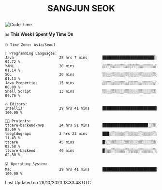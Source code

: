 <h1>
 <p align="center">
   SANGJUN SEOK
 </p>
</h1>

<!--START_SECTION:waka-->
![Code Time](http://img.shields.io/badge/Code%20Time-2%2C943%20hrs%2046%20mins-blue)

📊 **This Week I Spent My Time On** 

```text
🕑︎ Time Zone: Asia/Seoul

💬 Programming Languages: 
Java                     28 hrs 7 mins       ████████████████████████░   94.72 % 
YAML                     20 mins             ░░░░░░░░░░░░░░░░░░░░░░░░░   01.14 % 
SQL                      20 mins             ░░░░░░░░░░░░░░░░░░░░░░░░░   01.13 % 
Java Properties          15 mins             ░░░░░░░░░░░░░░░░░░░░░░░░░   00.89 % 
Shell Script             13 mins             ░░░░░░░░░░░░░░░░░░░░░░░░░   00.76 % 

🔥 Editors: 
IntelliJ                 29 hrs 41 mins      █████████████████████████   100.00 % 

🐱‍💻 Projects: 
ttcare-backend-mvp       24 hrs 51 mins      █████████████████████░░░░   83.69 % 
tdogtdog-api             3 hrs 23 mins       ███░░░░░░░░░░░░░░░░░░░░░░   11.43 % 
ttcare                   45 mins             █░░░░░░░░░░░░░░░░░░░░░░░░   02.58 % 
ttcare-backend           40 mins             █░░░░░░░░░░░░░░░░░░░░░░░░   02.30 % 

💻 Operating System: 
Mac                      29 hrs 41 mins      █████████████████████████   100.00 % 
```


 Last Updated on 28/10/2023 18:33:48 UTC
<!--END_SECTION:waka-->
